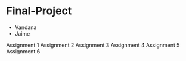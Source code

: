 # Final-Project


- Vandana
- Jaime

Assignment 1
Assignment 2
Assignment 3
Assignment 4
Assignment 5
Assignment 6